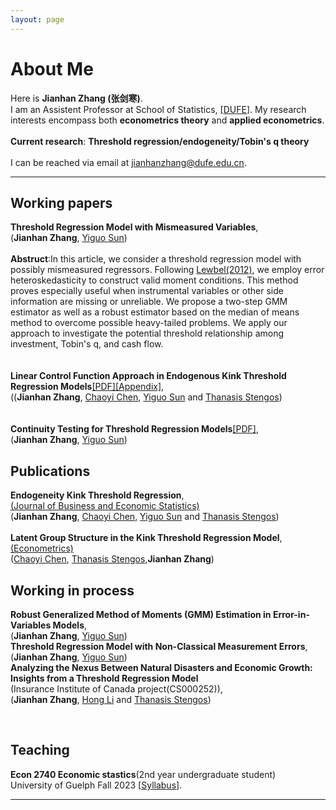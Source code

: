 ```yaml
---
layout: page
---
```


# About Me


Here is **Jianhan Zhang (张剑寒)**.       
I am an Assistent Professor at School of Statistics, [[DUFE](https://www.dufe.edu.cn)]. My research interests encompass both **econometrics theory** and **applied econometrics**.  
<br> 
 **Current research**: **Threshold regression/endogeneity/Tobin's q theory**  
 <br>
 I can be reached via email at jianhanzhang@dufe.edu.cn.
<br>

---
## Working papers  
**Threshold Regression Model with Mismeasured Variables**,    
(**Jianhan Zhang**, [Yiguo Sun](https://www.uoguelph.ca/lang/people/yiguo-sun))   
<br/> 
**Abstruct**:In this article, we consider a threshold regression model with possibly mismeasured regressors. Following [Lewbel(2012)](https://www.tandfonline.com/doi/full/10.1080/07350015.2012.643126), we employ error heteroskedasticity to construct valid moment conditions. This method proves especially useful when instrumental variables or other side information are missing or unreliable. We propose a two-step GMM estimator as well as a robust estimator based on the median of means method to overcome possible heavy-tailed problems. We apply our approach to investigate the potential threshold relationship among investment, Tobin's q, and cash flow.  
<br/>   
**Linear Control Function Approach in Endogenous Kink Threshold Regression Models**[[PDF]](https://jianhzhang.github.io/file/Kink_Linear.pdf)[[Appendix]](https://jianhzhang.github.io/file/Kink_Linear_Appendix.pdf),  
((**Jianhan Zhang**, [Chaoyi Chen](https://www.chenchaoyi.com), [Yiguo Sun](https://www.uoguelph.ca/lang/people/yiguo-sun) and [Thanasis Stengos](https://www.uoguelph.ca/lang/people/thanasis-stengos))    
<br/>   
**Continuity Testing for Threshold Regression Models**[[PDF]](https://papers.ssrn.com/sol3/papers.cfm?abstract_id=4846470),   
(**Jianhan Zhang**, [Yiguo Sun](https://www.uoguelph.ca/lang/people/yiguo-sun))   




## Publications

**Endogeneity Kink Threshold Regression**,     
[(Journal of Business and Economic Statistics)](https://www.tandfonline.com/doi/full/10.1080/07350015.2024.2407634?src=exp-la)    
(**Jianhan Zhang**, [Chaoyi Chen](https://www.chenchaoyi.com), [Yiguo Sun](https://www.uoguelph.ca/lang/people/yiguo-sun) and [Thanasis Stengos](https://www.uoguelph.ca/lang/people/thanasis-stengos))  
<br/> 
**Latent Group Structure in the Kink Threshold Regression Model**,  
[(Econometrics)](https://www.mdpi.com/2225-1146/12/1/7)  
([Chaoyi Chen](https://www.chenchaoyi.com),  [Thanasis Stengos](https://www.uoguelph.ca/lang/people/thanasis-stengos),**Jianhan Zhang**)      

## Working in process 
**Robust Generalized Method of Moments (GMM) Estimation in Error-in-Variables Models**,    
(**Jianhan Zhang**, [Yiguo Sun](https://www.uoguelph.ca/lang/people/yiguo-sun))  
**Threshold Regression Model with Non-Classical Measurement Errors**,    
(**Jianhan Zhang**, [Yiguo Sun](https://www.uoguelph.ca/lang/people/yiguo-sun))      
**Analyzing the Nexus Between Natural Disasters and Economic Growth: Insights from a Threshold Regression Model**  
(Insurance Institute of Canada project(CS000252)),    
(**Jianhan Zhang**, [Hong Li](https://www.uoguelph.ca/lang/people/hong-li) and [Thanasis Stengos](https://www.uoguelph.ca/lang/people/thanasis-stengos))     




<br>

## Teaching  
**Econ 2740 Economic stastics**(2nd year undergraduate student)  
University of Guelph  Fall 2023  [[Syllabus](https://jianhzhang.github.io/file/ECON_2740_03_F23.pdf)].


---

